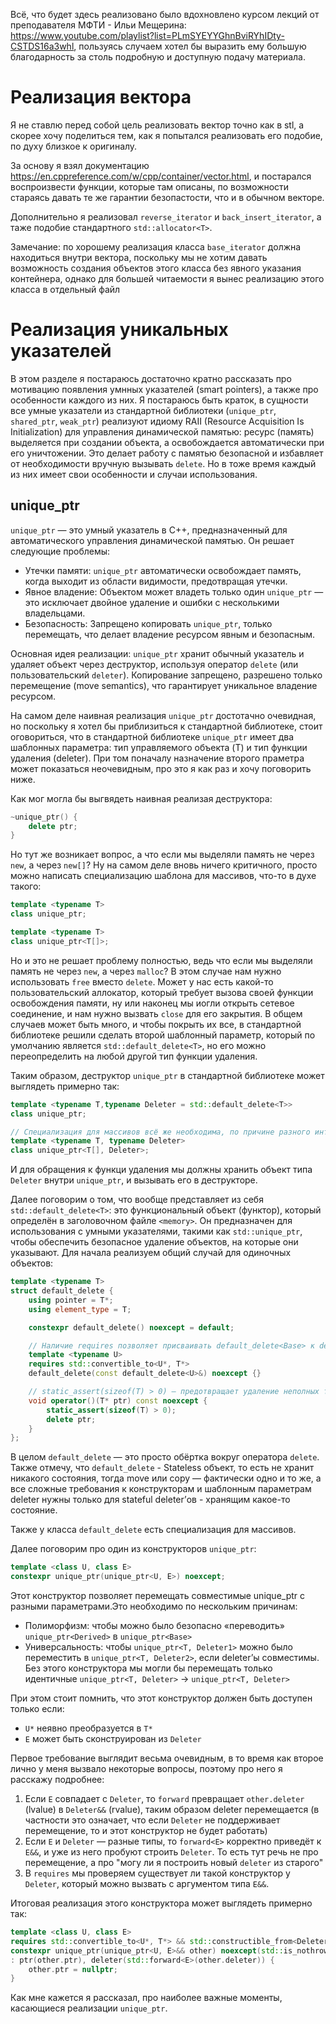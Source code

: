 Всё, что будет здесь реализовано было вдохновлено курсом лекций от преподавателя МФТИ - Ильи Мещерина: https://www.youtube.com/playlist?list=PLmSYEYYGhnBviRYhIDty-CSTDS16a3whl, пользуясь случаем хотел бы выразить ему большую благодарность за столь подробную и доступную подачу материала.

# Реализация вектора


Я не ставлю перед собой цель реализовать вектор точно как в stl, а скорее хочу поделиться тем, как я попытался реализовать его подобие, по духу близкое к оригиналу.

За основу я взял документацию https://en.cppreference.com/w/cpp/container/vector.html, и постарался воспроизвести функции, которые там описаны, по возможности стараясь давать те же гарантии безопастости, что и в обычном векторе.

Дополнительно я реализовал `reverse_iterator` и `back_insert_iterator`, а таже подобие стандартного `std::allocator<T>`.

Замечание: по хорошему реализация класса `base_iterator` должна находиться внутри вектора, поскольку мы не хотим давать возможность создания объектов этого класса без явного указания контейнера, однако для большей читаемости я вынес реализацию этого класса в отдельный файл


# Реализация уникальных указателей

В этом разделе я постараюсь достаточно кратно рассказать про мотивацию появления умнных указателей (smart pointers), а также про особенности каждого из них. Я постараюсь быть краток, в сущности все умные указатели из стандартной библиотеки (`unique_ptr`, `shared_ptr`, `weak_ptr`) реализуют идиому RAII (Resource Acquisition Is Initialization) для управления динамической памятью: ресурс (память) выделяется при создании объекта, а освобождается автоматически при его уничтожении. Это делает работу с памятью безопасной и избавляет от необходимости вручную вызывать `delete`. Но в тоже время каждый из них имеет свои особенности и случаи использования.

## unique_ptr

`unique_ptr` — это умный указатель в C++, предназначенный для автоматического управления динамической памятью. Он решает следующие проблемы:

- Утечки памяти: `unique_ptr` автоматически освобождает память, когда выходит из области видимости, предотвращая утечки.
- Явное владение: Объектом может владеть только один `unique_ptr` — это исключает двойное удаление и ошибки с несколькими владельцами.
- Безопасность: Запрещено копировать `unique_ptr`, только перемещать, что делает владение ресурсом явным и безопасным.

Основная идея реализации:
`unique_ptr` хранит обычный указатель и удаляет объект через деструктор, используя оператор `delete` (или пользовательский `deleter`). Копирование запрещено, разрешено только перемещение (move semantics), что гарантирует уникальное владение ресурсом.

На самом деле наивная реализация `unique_ptr` достотачно очевидная, но поскольку я хотел бы приблизиться к стандартной библиотеке, стоит оговориться, что в стандартной библиотеке `unique_ptr` имеет два шаблонных параметра: тип управляемого объекта (T) и тип функции удаления (deleter). При том поначалу назначение второго праметра может показаться неочевидным, про это я как раз и хочу поговорить ниже.

Как мог могла бы выгвядеть наивная реализая деструктора:
```c++
~unique_ptr() {
    delete ptr;
}
```

Но тут же возникает вопрос, а что если мы выделяли память не через `new`, а через `new[]`? Ну на самом деле вновь ничего критичного, просто можно написать специализацию шаблона для массивов, что-то в духе такого:
```c++
template <typename T> 
class unique_ptr;

template <typename T> 
class unique_ptr<T[]>;
```

Но и это не решает проблему полностью, ведь что если мы выделяли память не через `new`, а через `malloc`? В этом случае нам нужно использовать `free` вместо `delete`. Может у нас есть какой-то пользовательский аллокатор, который требует вызова своей функции освобождения памяти, ну или наконец мы иогли открыть сетевое соединение, и нам нужно вызвать `close` для его закрытия. В общем случаев может быть много, и чтобы покрыть их все, в стандартной библиотеке решили сделать второй шаблонный параметр, который по умолчанию является `std::default_delete<T>`, но его можно переопределить на любой другой тип функции удаления.

Таким образом, деструктор `unique_ptr` в стандартной библиотеке может выглядеть примерно так:
```c++
template <typename T,typename Deleter = std::default_delete<T>> 
class unique_ptr;

// Специализация для массивов всё же необходима, по причине разного интерфейса, который мы хотим предоставлять к объектам разных типов - к примеру операторы * и -> должны быть реализованы только для одиночных объектов
template <typename T, typename Deleter> 
class unique_ptr<T[], Deleter>;
```

И для обращения к функци удаления мы должны хранить объект типа `Deleter` внутри `unique_ptr`, и вызывать его в деструкторе. 

Далее поговорим о том, что вообще представляет из себя `std::default_delete<T>`: это функциональный объект (функтор), который определён в заголовочном файле `<memory>`. Он предназначен для использования с умными указателями, такими как `std::unique_ptr`, чтобы обеспечить безопасное удаление объектов, на которые они указывают. Для начала реализуем общий случай для одиночных объектов:
```c++
template <typename T>
struct default_delete {
    using pointer = T*;
    using element_type = T;

    constexpr default_delete() noexcept = default;

    // Наличие requires позволяет присваивать default_delete<Base> к default_delete<Derived>
    template <typename U>
    requires std::convertible_to<U*, T*>
    default_delete(const default_delete<U>&) noexcept {}

    // static_assert(sizeof(T) > 0) — предотвращает удаление неполных типов
    void operator()(T* ptr) const noexcept {
        static_assert(sizeof(T) > 0);
        delete ptr;
    }
}; 
```

В целом `default_delete` — это просто обёртка вокруг оператора `delete`. Также отмечу, что `default_delete` - Stateless объект, то есть не хранит никакого состояния, тогда move или copy — фактически одно и то же, а все сложные требования к конструкторам и шаблонным параметрам deleter нужны только для stateful deleter’ов - хранящим какое-то состояние.

Также у класса `default_delete` есть специализация для массивов.

Далее поговорим про один из конструкторов `unique_ptr`:
```c++
template <class U, class E>
constexpr unique_ptr(unique_ptr<U, E>) noexcept;
```

Этот конструктор позволяет перемещать совместимые unique_ptr с разными параметрами.Это необходимо по нескольким причинам:
- Полиморфизм: чтобы можно было безопасно «переводить» `unique_ptr<Derived>` в `unique_ptr<Base>`
- Универсальность: чтобы `unique_ptr<T, Deleter1>` можно было переместить в `unique_ptr<T, Deleter2>`, если deleter’ы совместимы.
Без этого конструктора мы могли бы перемещать только идентичные `unique_ptr<T, Deleter>` -> `unique_ptr<T, Deleter>`

При этом стоит помнить, что этот конструктор должен быть доступен только если:
- `U*` неявно преобразуется в `T*`
- `E` может быть сконструирован из `Deleter`

Первое требование выглядит весьма очевидным, в то время как второе лично у меня вызвало некоторые вопросы, поэтому про него я расскажу подробнее:
1) Если `E` совпадает с `Deleter`, то `forward` превращает `other.deleter` (lvalue) в `Deleter&&` (rvalue), таким образом deleter перемещается (в частности это означает, что если `Deleter` не поддерживает перемещение, то и этот конструктор не будет работать)
2) Если `E` и `Deleter` — разные типы, то `forward<E>` корректно приведёт к `E&&`, и уже из него пробуют строить `Deleter`. То есть тут речь не про перемещение, а про "могу ли я построить новый `deleter` из старого"
3) В `requires` мы проверяем существует ли такой конструктор у `Deleter`, который можно вызвать с аргументом типа `E&&`.

Итоговая реализация этого конструктора может выглядеть примерно так:
```c++
template <class U, class E>
requires std::convertible_to<U*, T*> && std::constructible_from<Deleter, E&&>
constexpr unique_ptr(unique_ptr<U, E>&& other) noexcept(std::is_nothrow_constructible_v<Deleter, E&&>) 
: ptr(other.ptr), deleter(std::forward<E>(other.deleter)) {
    other.ptr = nullptr;
}
```

Как мне кажется я рассказал, про наиболее важные моменты, касающиеся реализации `unique_ptr`.